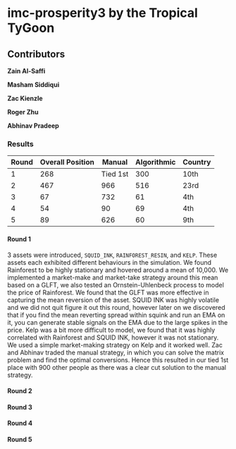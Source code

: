 # imc-prosperity3 by the Tropical TyGoon

## Contributors
**Zain Al-Saffi**

**Masham Siddiqui**

**Zac Kienzle**

**Roger Zhu**

**Abhinav Pradeep**


### Results
| Round | Overall Position | Manual      | Algorithmic | Country |
|-------|------------------|-------------|-------------|---------|
| 1     | 268              | Tied 1st    | 300         | 10th    |
| 2     | 467              | 966         | 516         | 23rd    |
| 3     | 67               | 732         | 61          | 4th     |
| 4     | 54               | 90          | 69          | 4th     |
| 5     | 89               | 626         | 60          | 9th     |





#### Round 1

3 assets were introduced, `SQUID_INK`, `RAINFOREST_RESIN`, and `KELP`. These assets each exhibited different behaviours in the simulation. We found Rainforest to be highly stationary and hovered around a mean of 10,000. We implemented a market-make and market-take strategy around this mean based on a GLFT, we also tested an Ornstein-Uhlenbeck process to model the price of Rainforest. We found that the GLFT was more effective in capturing the mean reversion of the asset. SQUID INK was highly volatile and we did not quit figure it out this round, however later on we discovered that if you find the mean reverting spread within squink and run an EMA on it, you can generate stable signals on the EMA due to the large spikes in the price. Kelp was a bit more difficult to model, we found that it was highly correlated with Rainforest and SQUID INK, however it was not stationary. We used a simple market-making strategy on Kelp and it worked well. Zac and Abhinav traded the manual strategy, in which you can solve the matrix problem and find the optimal conversions. Hence this resulted in our tied 1st place with 900 other people as there was a clear cut solution to the manual strategy.


#### Round 2

#### Round 3

#### Round 4

#### Round 5
